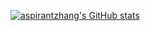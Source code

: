 [![aspirantzhang's GitHub stats](https://github-readme-stats.vercel.app/api?username=aspirantzhang)](https://github.com/anuraghazra/github-readme-stats)
